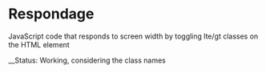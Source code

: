 # Respondage
JavaScript code that responds to screen width by toggling lte/gt classes on the HTML element

__Status: Working, considering the class names